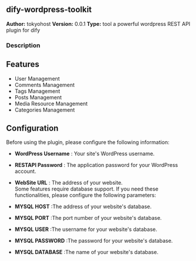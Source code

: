 ## dify-wordpress-toolkit

**Author:** tokyohost
**Version:** 0.0.1
**Type:** tool
a powerful wordpress REST API plugin for dify
### Description

## Features
 - User Management
 - Comments Management
 - Tags Management
 - Posts Management
 - Media Resource Management
 - Categories Management
## Configuration
Before using the plugin, please configure the following information:
 - **WordPress Username** : Your site's WordPress username.
 - **RESTAPI Password** : The application password for your WordPress account.<br>

 - **WebSite URL** : The address of your website.<br>
Some features require database support. If you need these functionalities, please configure the following parameters:
 - **MYSQL HOST** :The address of your website's database.
 - **MYSQL PORT** :The port number of your website's database.
 - **MYSQL USER** :The username for your website's database.
 - **MYSQL PASSWORD** :The password for your website's database.
 - **MYSQL DATABASE** :The name of your website's database.

